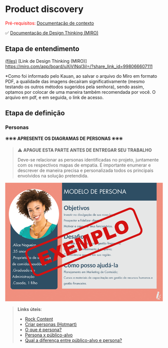 # Product discovery

<span style="color:red">Pré-requisitos: <a href="01-Contexto.md"> Documentação de contexto</a></span>

✅ [Documentação de Design Thinking (MIRO)](files/processo-dt.pdf)

## Etapa de entendimento

[(files)](<files/Coleta Seletiva (3).pdf>)
[Link de Design Thinking (MIRO)] https://miro.com/app/board/uXjVINql3iI=/?share_link_id=998066607111

*Como foi informado pelo Kauan, ao salvar o arquivo do Miro em formato PDF, a qualidade das imagens decaíram significativamente (mesmo testando os outros métodos sugeridos pela senhora), sendo assim, optamos por colocar de uma maneira também recomendada por você. O arquivo em pdf, e em seguida, o link de acesso.

## Etapa de definição

### Personas

**✳️✳️✳️ APRESENTE OS DIAGRAMAS DE PERSONAS ✳️✳️✳️**

> ⚠️ **APAGUE ESTA PARTE ANTES DE ENTREGAR SEU TRABALHO**
>
> Deve-se relacionar as personas identificadas no projeto, juntamente com os respectivos mapas de empatia. É importante enumerar e descrever de maneira precisa e personalizada todos os principais envolvidos na solução pretendida.


![Exemplo de persona](images/exemplo-persona.png)


> **Links úteis**:
> - [Rock Content](https://rockcontent.com/blog/personas/)
> - [Criar personas (Hotmart)](https://blog.hotmart.com/pt-br/como-criar-persona-negocio/)
> - [O que é persona?](https://resultadosdigitais.com.br/blog/persona-o-que-e/)
> - [Persona x público-alvo](https://flammo.com.br/blog/persona-e-publico-alvo-qual-a-diferenca/)
> - [Qual a diferença entre público-alvo e persona?](https://rockcontent.com/blog/diferenca-publico-alvo-e-persona/)
